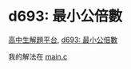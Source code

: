 # d693: 最小公倍數

[高中生解題平台](http://zerojudge.tw/), [d693: 最小公倍數](http://zerojudge.tw/ShowProblem?problemid=d693)

我的解法在 [main.c](https://github.com/wemee/d693/blob/master/main.c)
